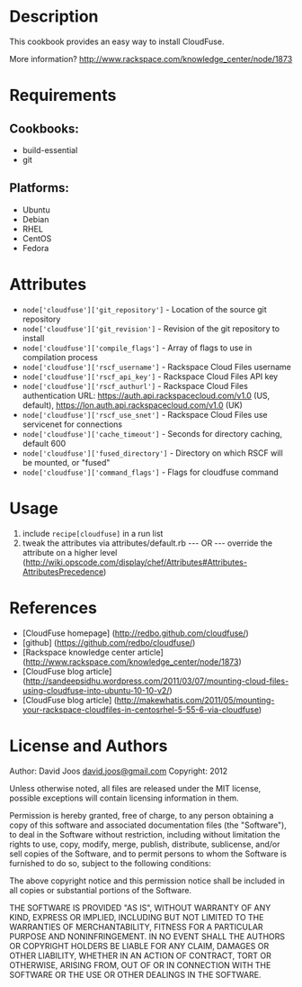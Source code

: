 Description
===========

This cookbook provides an easy way to install CloudFuse.

More information?
http://www.rackspace.com/knowledge_center/node/1873

Requirements
============

## Cookbooks:

* build-essential
* git

## Platforms:

* Ubuntu
* Debian
* RHEL
* CentOS
* Fedora

Attributes
==========

* `node['cloudfuse']['git_repository']` - Location of the source git repository
* `node['cloudfuse']['git_revision']` - Revision of the git repository to install
* `node['cloudfuse']['compile_flags']` - Array of flags to use in compilation process
* `node['cloudfuse']['rscf_username']` - Rackspace Cloud Files username
* `node['cloudfuse']['rscf_api_key']` - Rackspace Cloud Files API key
* `node['cloudfuse']['rscf_authurl']` - Rackspace Cloud Files authentication URL: https://auth.api.rackspacecloud.com/v1.0 (US, default), https://lon.auth.api.rackspacecloud.com/v1.0 (UK)
* `node['cloudfuse']['rscf_use_snet']` - Rackspace Cloud Files use servicenet for connections
* `node['cloudfuse']['cache_timeout']` - Seconds for directory caching, default 600
* `node['cloudfuse']['fused_directory']` - Directory on which RSCF will be mounted, or "fused"
* `node['cloudfuse']['command_flags']` - Flags for cloudfuse command

Usage
=====

1) include `recipe[cloudfuse]` in a run list
2) tweak the attributes via attributes/default.rb
	--- OR ---
	override the attribute on a higher level (http://wiki.opscode.com/display/chef/Attributes#Attributes-AttributesPrecedence)

References
==========

* [CloudFuse homepage] (http://redbo.github.com/cloudfuse/)
* [github] (https://github.com/redbo/cloudfuse/)
* [Rackspace knowledge center article] (http://www.rackspace.com/knowledge_center/node/1873)
* [CloudFuse blog article] (http://sandeepsidhu.wordpress.com/2011/03/07/mounting-cloud-files-using-cloudfuse-into-ubuntu-10-10-v2/)
* [CloudFuse blog article] (http://makewhatis.com/2011/05/mounting-your-rackspace-cloudfiles-in-centosrhel-5-55-6-via-cloudfuse)

License and Authors
===================

Author: David Joos <david.joos@gmail.com>
Copyright: 2012

Unless otherwise noted, all files are released under the MIT license,
possible exceptions will contain licensing information in them.

Permission is hereby granted, free of charge, to any person obtaining a copy
of this software and associated documentation files (the "Software"), to deal
in the Software without restriction, including without limitation the rights
to use, copy, modify, merge, publish, distribute, sublicense, and/or sell
copies of the Software, and to permit persons to whom the Software is
furnished to do so, subject to the following conditions:

The above copyright notice and this permission notice shall be included in
all copies or substantial portions of the Software.

THE SOFTWARE IS PROVIDED "AS IS", WITHOUT WARRANTY OF ANY KIND, EXPRESS OR
IMPLIED, INCLUDING BUT NOT LIMITED TO THE WARRANTIES OF MERCHANTABILITY,
FITNESS FOR A PARTICULAR PURPOSE AND NONINFRINGEMENT. IN NO EVENT SHALL THE
AUTHORS OR COPYRIGHT HOLDERS BE LIABLE FOR ANY CLAIM, DAMAGES OR OTHER
LIABILITY, WHETHER IN AN ACTION OF CONTRACT, TORT OR OTHERWISE, ARISING FROM,
OUT OF OR IN CONNECTION WITH THE SOFTWARE OR THE USE OR OTHER DEALINGS IN
THE SOFTWARE.